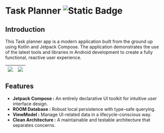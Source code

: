 # Task Planner ![Static Badge](https://img.shields.io/badge/Playstore%20-%20Coming%20Soon%20-%20red?style=plastic&labelColor=Red)

## Introduction
This Task planner app is a modern application built from the ground up using Kotlin and Jetpack Compose. The application demonstrates the use of the latest tools and libraries in Android development to create a fully functional, reactive user experience.

| ![](https://github.com/SudhirGhagare/Task-Planner-/blob/master/Screenshots/TaskPlanner%20full%20Ui.jpg) | ![](https://github.com/SudhirGhagare/Task-Planner-/blob/master/Screenshots/TaskPlanner%20addTask.jpg) |
| --- | --- |

## Features
- **Jetpack Compose :** An entirely declarative UI toolkit for intuitive user interface design.
- **ROOM Database :** Robust local persistence with type-safe querying.
- **ViewModel :** Manage UI-related data in a lifecycle-conscious way.
- **Clean Architecture :** A maintainable and testable architecture that separates concerns.
